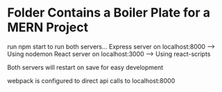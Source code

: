 # Folder Contains a Boiler Plate for a MERN Project

run npm start to run both servers...
    Express server on localhost:8000   --> Using nodemon
    React server on localhost:3000   --> Using react-scripts

Both servers will restart on save for easy development

webpack is configured to direct api calls to localhost:8000
